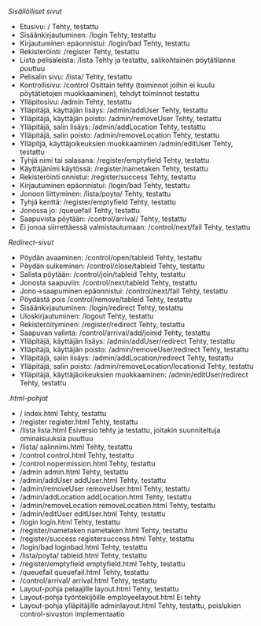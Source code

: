 *Sisällölliset sivut*

 - Etusivu:					/					Tehty, testattu  
 - Sisäänkirjautuminen:				/login					Tehty, testattu  
 - Kirjautuminen epäonnistui:			/login/bad				Tehty, testattu
 - Rekisteröinti:				/register				Tehty, testattu  
 - Lista pelisaleista:				/lista					Tehty ja testattu, salikohtainen pöytätilanne puuttuu
 - Pelisalin sivu:				/lista/<salinnimi>			Tehty, testattu
 - Kontrollisivu:				/control				Osittain tehty (toiminnot joihin ei kuulu pöytätietojen muokkaaminen), tehdyt toiminnot testattu 
 - Ylläpitosivu:				/admin					Tehty, testattu
 - Ylläpitäjä, käyttäjän lisäys:		/admin/addUser				Tehty, testattu
 - Ylläpitäjä, käyttäjän poisto:		/admin/removeUser			Tehty, testattu
 - Ylläpitäjä, salin lisäys:			/admin/addLocation			Tehty, testattu
 - Ylläpitäjä, salin poisto:			/admin/removeLocation			Tehty, testattu
 - Ylläpitjä, käyttäjoikeuksien muokkaaminen	/admin/editUser				Tehty, testattu
 - Tyhjä nimi tai salasana:			/register/emptyfield			Tehty, testattu
 - Käyttäjänimi käytössä:			/register/nametaken			Tehty, testattu  
 - Rekisteröinti onnistui:			/register/success			Tehty, testattu  
 - Kirjautuminen epäonnistui:			/login/bad				Tehty, testattu  
 - Jonoon liittyminen:				/lista/poyta/<tableid>			Tehty, testattu
 - Tyhjä kenttä:				/register/emptyfield			Tehty, testattu
 - Jonossa jo:					/queuefail				Tehty, testattu
 - Saapuvista pöytään:				/control/arrival/<tableid>		Tehty, testattu
 - Ei jonoa siirrettäessä valmistautumaan:	/control/next/fail			Tehty, testattu

*Redirect-sivut*  
  
 - Pöydän avaaminen:				/control/open/tableid			Tehty, testattu
 - Pöydän sulkeminen:				/control/close/tableid			Tehty, testattu  
 - Salista pöytään:				/control/join/tableid			Tehty, testattu
 - Jonosta saapuviin:				/control/next/tableid			Tehty, testattu
 - Jono->saapuminen epäonnistui:		/control/next/fail			Tehty, testattu
 - Pöydästä pois				/control/remove/tableid			Tehty, testattu
 - Sisäänkirjautuminen:				/login/redirect				Tehty, testattu  
 - Uloskirjautuminen:				/logout					Tehty, testattu  
 - Rekisteröityminen:				/register/redirect			Tehty, testattu
 - Saapuvan valinta:				/control/arrival/add/joinid		Tehty, testattu
 - Ylläpitäjä, käyttäjän lisäys:		/admin/addUser/redirect			Tehty, testattu
 - Ylläpitäjä, käyttäjän poisto:		/admin/removeUser/redirect		Tehty, testattu
 - Ylläpitäjä, salin lisäys:			/admin/addLocation/redirect		Tehty, testattu
 - Ylläpitäjä, salin poisto:			/admin/removeLocation/locationid	Tehty, testattu
 - Ylläpitäjä, käyttäjäoikeuksien muokkaaminen:	/admin/editUser/redirect		Tehty, testattu

*.html-pohjat*  
  
 - /						index.html				Tehty, testattu  
 - /register					register.html				Tehty, testattu  
 - /lista					lista.html				Esiversio tehty ja testattu, joitakin suunniteltuja ominaisuuksia puuttuu  
 - /lista/<salinnimi>				salinnimi.html				Tehty, testattu
 - /control					control.html				Tehty, testattu
 - /control					nopermission.html			Tehty, testattu  
 - /admin					admin.html				Tehty, testattu  
 - /admin/addUser				addUser.html				Tehty, testattu
 - /admin/removeUser				removeUser.html				Tehty, testattu
 - /admin/addLocation				addLocation.html			Tehty, testattu
 - /admin/removeLocation			removeLocation.html			Tehty, testattu
 - /admin/editUser				editUser.html				Tehty, testattu
 - /login					login.html				Tehty, testattu  
 - /register/nametaken				nametaken.html				Tehty, testattu  
 - /register/success				registersuccess.html			Tehty, testattu 
 - /login/bad					loginbad.html				Tehty, testattu  
 - /lista/poyta/<tableid>			tableid.html				Tehty, testattu
 - /register/emptyfield				emptyfield.html				Tehty, testattu
 - /queuefail					queuefail.html				Tehty, testattu
 - /control/arrival/<tableid>			arrival.html				Tehty, testattu
 - Layout-pohja pelaajille			layout.html				Tehty, testattu
 - Layout-pohja työntekijöille			employeelayout.html			Ei tehty
 - Layout-pohja ylläpitäjille			adminlayout.html			Tehty, testattu, poislukien control-sivuston implementaatio
